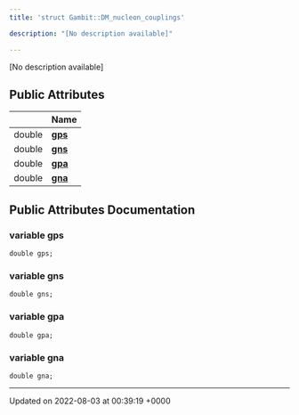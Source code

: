 ```yaml
---
title: 'struct Gambit::DM_nucleon_couplings'

description: "[No description available]"

---
```









[No description available]

## Public Attributes

|                | Name           |
| -------------- | -------------- |
| double | **[gps](/documentation/code/main/classes/structgambit_1_1dm__nucleon__couplings/#variable-gps)**  |
| double | **[gns](/documentation/code/main/classes/structgambit_1_1dm__nucleon__couplings/#variable-gns)**  |
| double | **[gpa](/documentation/code/main/classes/structgambit_1_1dm__nucleon__couplings/#variable-gpa)**  |
| double | **[gna](/documentation/code/main/classes/structgambit_1_1dm__nucleon__couplings/#variable-gna)**  |

## Public Attributes Documentation

### variable gps

```
double gps;
```


### variable gns

```
double gns;
```


### variable gpa

```
double gpa;
```


### variable gna

```
double gna;
```


-------------------------------

Updated on 2022-08-03 at 00:39:19 +0000